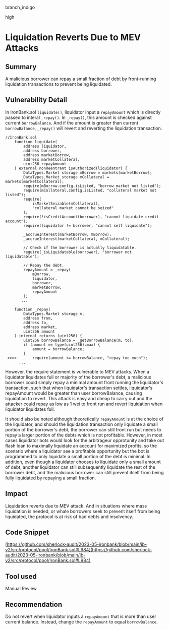 branch_indigo

high

# Liquidation Reverts Due to MEV Attacks

## Summary
A malicious borrower can repay a small fraction of debt by front-running liquidation transactions to prevent being liquidated.
## Vulnerability Detail
In IronBank.sol `liquidate()`, liquidator input a `repayAmount` which is directly passed to interal `_repay()`. In `_repay()`, this amount is checked against current `borrowBalance`. And if the amount is greater than current `borrowBalance`, `_repay()` will revert and reverting the liquidation transaction.
```solidity
//IronBank.sol
    function liquidate(
        address liquidator,
        address borrower,
        address marketBorrow,
        address marketCollateral,
        uint256 repayAmount
    ) external nonReentrant isAuthorized(liquidator) {
        DataTypes.Market storage mBorrow = markets[marketBorrow];
        DataTypes.Market storage mCollateral = markets[marketCollateral];
        require(mBorrow.config.isListed, "borrow market not listed");
        require(mCollateral.config.isListed, "collateral market not listed");
        require(
            isMarketSeizable(mCollateral),
            "collateral market cannot be seized"
        );
        require(!isCreditAccount(borrower), "cannot liquidate credit account");
        require(liquidator != borrower, "cannot self liquidate");

        _accrueInterest(marketBorrow, mBorrow);
        _accrueInterest(marketCollateral, mCollateral);

        // Check if the borrower is actually liquidatable.
        require(_isLiquidatable(borrower), "borrower not liquidatable");

        // Repay the debt.
        repayAmount = _repay(
            mBorrow,
            liquidator,
            borrower,
            marketBorrow,
            repayAmount
        );
       ...
```
```solidity
    function _repay(
        DataTypes.Market storage m,
        address from,
        address to,
        address market,
        uint256 amount
    ) internal returns (uint256) {
        uint256 borrowBalance = _getBorrowBalance(m, to);
        if (amount == type(uint256).max) {
            amount = borrowBalance;
        }
 >>>>       require(amount <= borrowBalance, "repay too much");
      ...
```
However, the require statement is vulnerable to MEV attacks. When a liquidator liquidates full or majority of the borrower's debt, a malicious borrower could simply repay a minimal amount front running the liquidator's transaction, such that when liquidator's transaction settles, liquidator's repayAmount would be greater than user borrowBalance, causing liquidation to revert. This attack is easy and cheap to carry out and the attacker could repay as low as 1 wei to front run and revert liquidation when liquidator liquidates full.

It should also be noted although theoretically `repayAmount` is at the choice of the liquidator, and should the liquidation transaction only liquidate a small portion of the borrower's debt, the borrower can still front run but needs to repay a larger portion of the debts which is not profitable. However, in most cases liquidator bots would look for the arbitrageur opprotunity and take out flash loan to maximally liquidate an account for maximized profits, so the scenario where a liquidator see a profitable opportunity but the bot is programmed to only liquidate a small portion of the debt is minimal. In addition, even though a liquidator chooses to liquidate only a small amount of debt, another liquidator can still subsequently liquidate the rest of the borrower debt, and the malicious borrower can still prevent itself from being fully liquidated by repaying a small fraction. 
## Impact
Liquidation reverts due to MEV attack. And in situations where mass liquidation is needed, or whale borrowers seek to prevent itself from being liquidated, the protocol is at risk of bad debts and insolvency. 
## Code Snippet
[https://github.com/sherlock-audit/2023-05-ironbank/blob/main/ib-v2/src/protocol/pool/IronBank.sol#L984](https://github.com/sherlock-audit/2023-05-ironbank/blob/main/ib-v2/src/protocol/pool/IronBank.sol#L984)
## Tool used

Manual Review

## Recommendation
Do not revert when liquidator inputs a `repayAmount` that is more than user current balance. Instead, change the `repayAmount` to equal `borrowBalance`.